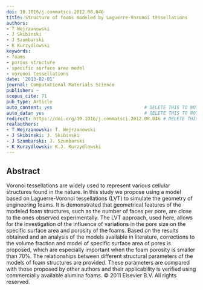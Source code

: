 ```yaml
---
doi: 10.1016/j.commatsci.2012.08.046
title: Structure of foams modeled by Laguerre-Voronoi tessellations
authors:
- T Wejrzanowski
- J Skibinski
- J Szumbarski
- K Kurzydlowski
keywords:
- foams
- porous structure
- specific surface area model
- voronoi tessellations
date: '2013-02-01'
journal: Computational Materials Science
publisher: ~
scopus_cite: 71
pub_type: Article
auto_content: yes                                  # DELETE THIS TO NOT AUTO GENERATE CONTENT
auto_data: yes                                     # DELETE THIS TO NOT AUTO GENERATE METADATA
redirect: https://doi.org/10.1016/j.commatsci.2012.08.046 # DELETE THIS TO NOT REDIRECT
realauthors:
- T Wejrzanowski: T. Wejrzanowski
- J Skibinski: J. Skibinski
- J Szumbarski: J. Szumbarski
- K Kurzydlowski: K.J. Kurzydlowski
---
```



## Abstract
Voronoi tessellations are widely used to represent various cellular structures found in the nature. In this study we propose using a model based on Laguerre-Voronoi tessellations (LVT) to simulate the geometry of engineering foams. It is demonstrated that geometrical features of the modeled foam structures, such as the number of faces per pore, are close to the ones observed experimentally. The LVT approach, used here, allows for the investigation of the influence of variations in the pore size on the specific surface area and porosity of the foams. Based on the results obtained and an analysis of the models available in literature, corrections to the volume fraction and model of specific surface area of pores is proposed, which are especially important when the foam porosity is smaller than 70%. The relationships between different structural parameters of the models of foam structures are provided. These parameters are compared with those proposed by other authors and their applicability is verified using commercially available alumina foams. © 2011 Elsevier B.V. All rights reserved.
